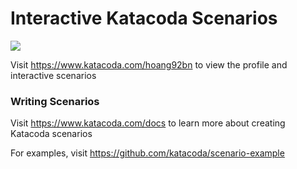 # Interactive Katacoda Scenarios

[![](http://shields.katacoda.com/katacoda/hoang92bn/count.svg)](https://www.katacoda.com/hoang92bn "Get your profile on Katacoda.com")

Visit https://www.katacoda.com/hoang92bn to view the profile and interactive scenarios

### Writing Scenarios
Visit https://www.katacoda.com/docs to learn more about creating Katacoda scenarios

For examples, visit https://github.com/katacoda/scenario-example
